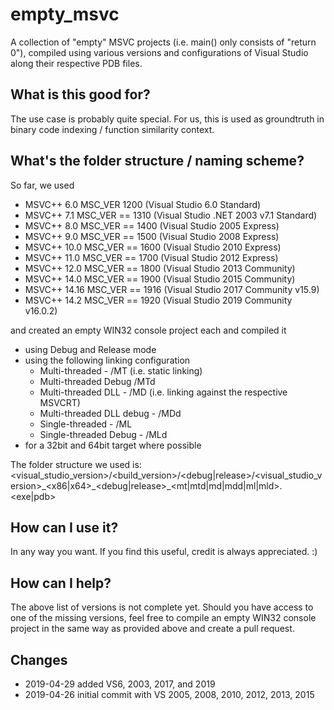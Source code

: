 # empty\_msvc
A collection of "empty" MSVC projects (i.e. main() only consists of "return 0"), compiled using various versions and configurations of Visual Studio along their respective PDB files.

## What is this good for?

The use case is probably quite special.
For us, this is used as groundtruth in binary code indexing / function similarity context.

## What's the folder structure / naming scheme?

So far, we used

  * MSVC++ 6.0   MSC_VER 1200 (Visual Studio 6.0 Standard)
  * MSVC++ 7.1   MSC_VER == 1310 (Visual Studio .NET 2003 v7.1 Standard)
  * MSVC++ 8.0   MSC_VER == 1400 (Visual Studio 2005 Express)
  * MSVC++ 9.0   MSC_VER == 1500 (Visual Studio 2008 Express)
  * MSVC++ 10.0  MSC_VER == 1600 (Visual Studio 2010 Express)
  * MSVC++ 11.0  MSC_VER == 1700 (Visual Studio 2012 Express)
  * MSVC++ 12.0  MSC_VER == 1800 (Visual Studio 2013 Community)
  * MSVC++ 14.0  MSC_VER == 1900 (Visual Studio 2015 Community)
  * MSVC++ 14.16 MSC_VER == 1916 (Visual Studio 2017 Community v15.9)
  * MSVC++ 14.2  MSC_VER == 1920 (Visual Studio 2019 Community v16.0.2)

and created an empty WIN32 console project each and compiled it

  * using Debug and Release mode
  * using the following linking configuration
    * Multi-threaded - /MT (i.e. static linking)
    * Multi-threaded Debug /MTd
    * Multi-threaded DLL - /MD (i.e. linking against the respective MSVCRT)
    * Multi-threaded DLL debug - /MDd
    * Single-threaded - /ML
    * Single-threaded Debug - /MLd
  * for a 32bit and 64bit target where possible

The folder structure we used is:
<visual\_studio\_version>/<build\_version>/<debug|release>/<visual\_studio\_version>\_<x86|x64>\_<debug|release>\_<mt|mtd|md|mdd|ml|mld>.<exe|pdb>

## How can I use it?

In any way you want. If you find this useful, credit is always appreciated. :)

## How can I help?

The above list of versions is not complete yet. 
Should you have access to one of the missing versions, feel free to compile an empty WIN32 console project in the same way as provided above and create a pull request.

## Changes

* 2019-04-29 added VS6, 2003, 2017, and 2019
* 2019-04-26 initial commit with VS 2005, 2008, 2010, 2012, 2013, 2015
